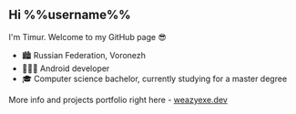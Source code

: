 ## Hi %%username%%

I'm Timur. Welcome to my GitHub page 😎
- 🏙 Russian Federation, Voronezh
- 👨🏼‍💻 Android developer
- 🎓 Computer science bachelor, currently studying for a master degree

More info and projects portfolio right here - [weazyexe.dev](weazyexe.dev?r=g)


<!--
**weazyexe/weazyexe** is a ✨ _special_ ✨ repository because its `README.md` (this file) appears on your GitHub profile.

Here are some ideas to get you started:

- 🔭 I’m currently working on ...
- 🌱 I’m currently learning ...
- 👯 I’m looking to collaborate on ...
- 🤔 I’m looking for help with ...
- 💬 Ask me about ...
- 📫 How to reach me: ...
- 😄 Pronouns: ...
- ⚡ Fun fact: ...
-->
